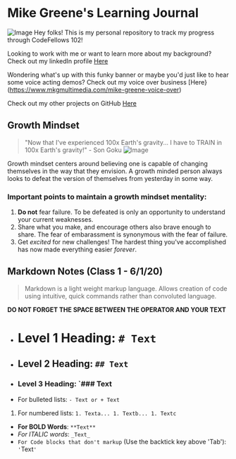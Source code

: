 # Mike Greene's Learning Journal
![Image](https://user-images.githubusercontent.com/66289456/83480723-ec7a5300-a450-11ea-92b9-c7cc4506fc14.jpg)
Hey folks! This is my personal repository to track my progress through CodeFellows 102!

Looking to work with me or want to learn more about my background? Check out my linkedIn profile [Here](https://www.linkedin.com/in/michael-greene-b7879774/)

Wondering what's up with this funky banner or maybe you'd just like to hear some voice acting demos? Check out my voice over business [Here}(https://www.mkgmultimedia.com/mike-greene-voice-over)

Check out my other projects on GitHub [Here](https://github.com/micgreene?tab=projects)


## Growth Mindset
> "Now that I've experienced 100x Earth's gravity... I have to TRAIN in 100x Earth's gravity!" - Son Goku
![Image](https://live.staticflickr.com/6228/6291302238_86e360d89f.jpg)


Growth mindset centers around believing one is capable of changing themselves in the way that they envision. A growth minded person always looks to defeat the version of themselves from yesterday in some way.

### Important points to maintain a growth mindset mentality:
1. **Do not** fear failure. To be defeated is only an opportunity to understand your current weaknesses.
1. Share what you make, and encourage others also brave enough to share. The fear of embarassment is synonymous with the fear of failure.
1. Get _excited_ for new challenges! The hardest thing you've accomplished has now made everything easier _forever_.



## Markdown Notes (Class 1 - 6/1/20)
>Markdown is a light weight markup language. Allows creation of code using intuitive, quick commands rather than convoluted language.

**DO NOT FORGET THE SPACE BETWEEN THE OPERATOR AND YOUR TEXT**

- # Level 1 Heading: `# Text`
- ## Level 2 Heading: `## Text`
- ### Level 3 Heading: `### Text
- For bulleted lists: `- Text or + Text`
1. For numbered lists: `1. Texta... 1. Textb... 1. Textc`
- **For BOLD Words**: `**Text**`
- _For ITALIC words_: `_Text_`
- `For Code blocks that don't markup` (Use the backtick key above 'Tab'): `'`Text`'`
